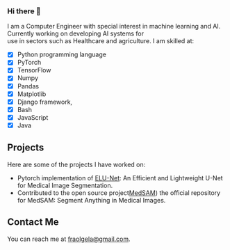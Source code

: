 ### Hi there 👋
I am a Computer Engineer with special interest in machine learning and AI. Currently working on developing AI systems for <br>
use in sectors such as Healthcare and agriculture.
I am skilled at:
- [X] Python programming language
- [X] PyTorch
- [X] TensorFlow
- [X] Numpy
- [X] Pandas
- [X] Matplotlib
- [X] Django framework, 
- [X] Bash
- [X] JavaScript
- [X] Java
## Projects

Here are some of the projects I have worked on:

- Pytorch implementation of [ELU-Net](https://github.com/FrexG/ELU-Net-pytorch): An Efficient and Lightweight U-Net for Medical Image Segmentation.
- Contributed to the open source project[MedSAM](https://github.com/bowang-lab/MedSAM)) the official repository for MedSAM: Segment Anything in Medical Images.

## Contact Me

You can reach me at [fraolgela@gmail.com](mailto:fraolgela@gmail.com).

<!--
**FrexG/FrexG** is a ✨ _special_ ✨ repository because its `README.md` (this file) appears on your GitHub profile.

Here are some ideas to get you started:

- 🔭 I’m currently working on ...
- 🌱 I’m currently learning ...
- 👯 I’m looking to collaborate on ...
- 🤔 I’m looking for help with ...
- 💬 Ask me about ...
- 📫 How to reach me: ...
- 😄 Pronouns: ...
- ⚡ Fun fact: ...
-->
